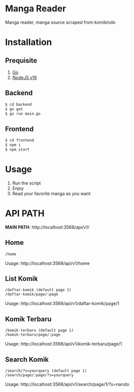 # Manga Reader
Manga reader, manga source scraped from komikindo

# Installation
## Prequisite
1. [Go](https://go.dev/dl/) 
2. [NodeJS v16](https://nodejs.org/en/)
## Backend
```bash
$ cd backend
$ go get
$ go run main.go
```

## Frontend
```bash
$ cd frontend
$ npm i
$ npm start
```

# Usage
1. Run the script
2. Enjoy
3. Read your favorite manga as you want

# API PATH
**MAIN PATH**: http://localhost:3568/api/v1/

## Home
```
/home
```
Usage: http://localhost:3568/api/v1/home

## List Komik
```
/daftar-komik (default page 1)
/daftar-komik/page/:page
```
Usage: http://localhost:3568/api/v1/daftar-komik/page/1

## Komik Terbaru
```
/komik-terbaru (default page 1)
/komik-terbaru/page/:page
```
Usage: http://localhost:3568/api/v1/komik-terbaru/page/1

## Search Komik
```
/search/?s=yourquery (default page 1)
/search/page/:page/?s=yourquery
```
Usage: http://localhost:3568/api/v1/search/page/1/?s=naruto